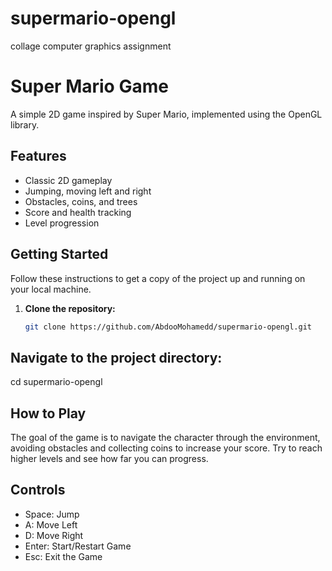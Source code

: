 # supermario-opengl
collage computer graphics assignment 

# Super Mario Game

A simple 2D game inspired by Super Mario, implemented using the OpenGL library.

## Features

- Classic 2D gameplay
- Jumping, moving left and right
- Obstacles, coins, and trees
- Score and health tracking
- Level progression

## Getting Started

Follow these instructions to get a copy of the project up and running on your local machine.

1. **Clone the repository:**
   ```bash
   git clone https://github.com/AbdooMohamedd/supermario-opengl.git

## Navigate to the project directory:
cd supermario-opengl

## How to Play
The goal of the game is to navigate the character through the environment, avoiding obstacles and collecting coins to increase your score. Try to reach higher levels and see how far you can progress.

## Controls
- Space: Jump
- A: Move Left
- D: Move Right
- Enter: Start/Restart Game
- Esc: Exit the Game
